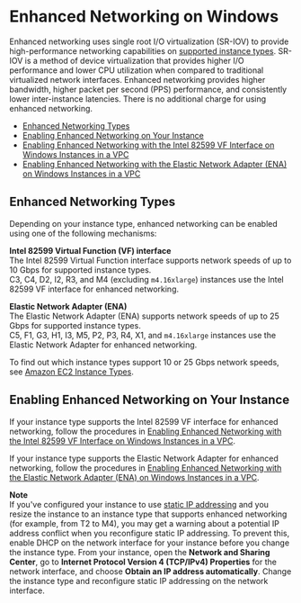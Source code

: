 # Enhanced Networking on Windows<a name="enhanced-networking"></a>

Enhanced networking uses single root I/O virtualization \(SR\-IOV\) to provide high\-performance networking capabilities on [supported instance types](#supported_instances)\. SR\-IOV is a method of device virtualization that provides higher I/O performance and lower CPU utilization when compared to traditional virtualized network interfaces\. Enhanced networking provides higher bandwidth, higher packet per second \(PPS\) performance, and consistently lower inter\-instance latencies\. There is no additional charge for using enhanced networking\.


+ [Enhanced Networking Types](#supported_instances)
+ [Enabling Enhanced Networking on Your Instance](#enabling_enhanced_networking)
+ [Enabling Enhanced Networking with the Intel 82599 VF Interface on Windows Instances in a VPC](sriov-networking.md)
+ [Enabling Enhanced Networking with the Elastic Network Adapter \(ENA\) on Windows Instances in a VPC](enhanced-networking-ena.md)

## Enhanced Networking Types<a name="supported_instances"></a>

Depending on your instance type, enhanced networking can be enabled using one of the following mechanisms:

**Intel 82599 Virtual Function \(VF\) interface**  
The Intel 82599 Virtual Function interface supports network speeds of up to 10 Gbps for supported instance types\.  
C3, C4, D2, I2, R3, and M4 \(excluding `m4.16xlarge`\) instances use the Intel 82599 VF interface for enhanced networking\.

**Elastic Network Adapter \(ENA\)**  
The Elastic Network Adapter \(ENA\) supports network speeds of up to 25 Gbps for supported instance types\.  
C5, F1, G3, H1, I3, M5, P2, P3, R4, X1, and `m4.16xlarge` instances use the Elastic Network Adapter for enhanced networking\.

To find out which instance types support 10 or 25 Gbps network speeds, see [Amazon EC2 Instance Types](https://aws.amazon.com/ec2/instance-types)\.

## Enabling Enhanced Networking on Your Instance<a name="enabling_enhanced_networking"></a>

If your instance type supports the Intel 82599 VF interface for enhanced networking, follow the procedures in [Enabling Enhanced Networking with the Intel 82599 VF Interface on Windows Instances in a VPC](sriov-networking.md)\.

If your instance type supports the Elastic Network Adapter for enhanced networking, follow the procedures in [Enabling Enhanced Networking with the Elastic Network Adapter \(ENA\) on Windows Instances in a VPC](enhanced-networking-ena.md)\.

**Note**  
If you've configured your instance to use [static IP addressing](config-windows-multiple-ip.md#step1) and you resize the instance to an instance type that supports enhanced networking \(for example, from T2 to M4\), you may get a warning about a potential IP address conflict when you reconfigure static IP addressing\. To prevent this, enable DHCP on the network interface for your instance before you change the instance type\. From your instance, open the **Network and Sharing Center**, go to **Internet Protocol Version 4 \(TCP/IPv4\) Properties** for the network interface, and choose **Obtain an IP address automatically**\. Change the instance type and reconfigure static IP addressing on the network interface\.